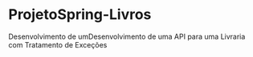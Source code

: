 # ProjetoSpring-Livros
 Desenvolvimento de umDesenvolvimento de uma API para uma Livraria com Tratamento de Exceções
